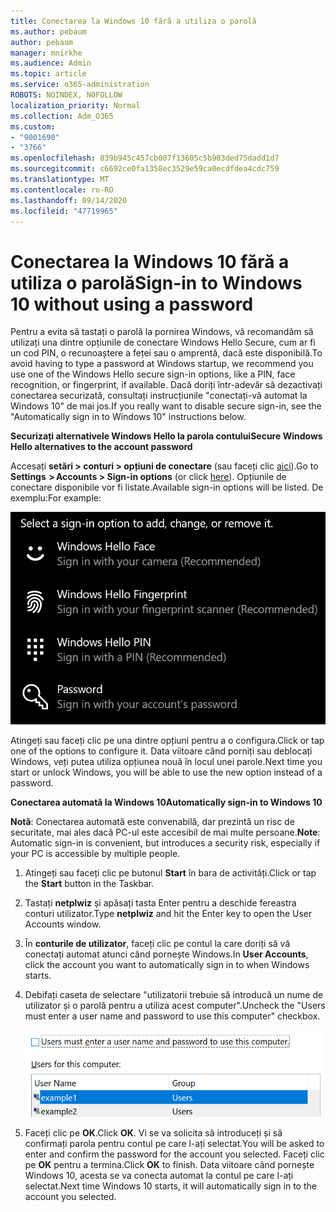 ```yaml
---
title: Conectarea la Windows 10 fără a utiliza o parolă
ms.author: pebaum
author: pebaum
manager: mnirkhe
ms.audience: Admin
ms.topic: article
ms.service: o365-administration
ROBOTS: NOINDEX, NOFOLLOW
localization_priority: Normal
ms.collection: Adm_O365
ms.custom:
- "9001690"
- "3766"
ms.openlocfilehash: 839b945c457cb007f13605c5b903ded75dadd1d7
ms.sourcegitcommit: c6692ce0fa1358ec3529e59ca0ecdfdea4cdc759
ms.translationtype: MT
ms.contentlocale: ro-RO
ms.lasthandoff: 09/14/2020
ms.locfileid: "47719965"
---
```

# <a name="sign-in-to-windows-10-without-using-a-password"></a><span data-ttu-id="4cf47-102">Conectarea la Windows 10 fără a utiliza o parolă</span><span class="sxs-lookup"><span data-stu-id="4cf47-102">Sign-in to Windows 10 without using a password</span></span>

<span data-ttu-id="4cf47-103">Pentru a evita să tastați o parolă la pornirea Windows, vă recomandăm să utilizați una dintre opțiunile de conectare Windows Hello Secure, cum ar fi un cod PIN, o recunoaștere a feței sau o amprentă, dacă este disponibilă.</span><span class="sxs-lookup"><span data-stu-id="4cf47-103">To avoid having to type a password at Windows startup, we recommend you use one of the Windows Hello secure sign-in options, like a PIN, face recognition, or fingerprint, if available.</span></span> <span data-ttu-id="4cf47-104">Dacă doriți într-adevăr să dezactivați conectarea securizată, consultați instrucțiunile "conectați-vă automat la Windows 10" de mai jos.</span><span class="sxs-lookup"><span data-stu-id="4cf47-104">If you really want to disable secure sign-in, see the "Automatically sign in to Windows 10" instructions below.</span></span>

<span data-ttu-id="4cf47-105">**Securizați alternativele Windows Hello la parola contului**</span><span class="sxs-lookup"><span data-stu-id="4cf47-105">**Secure Windows Hello alternatives to the account password**</span></span>

<span data-ttu-id="4cf47-106">Accesați **setări > conturi > opțiuni de conectare** (sau faceți clic [aici](ms-settings:signinoptions?activationSource=GetHelp)).</span><span class="sxs-lookup"><span data-stu-id="4cf47-106">Go to **Settings  > Accounts > Sign-in options** (or click [here](ms-settings:signinoptions?activationSource=GetHelp)).</span></span> <span data-ttu-id="4cf47-107">Opțiunile de conectare disponibile vor fi listate.</span><span class="sxs-lookup"><span data-stu-id="4cf47-107">Available sign-in options will be listed.</span></span> <span data-ttu-id="4cf47-108">De exemplu:</span><span class="sxs-lookup"><span data-stu-id="4cf47-108">For example:</span></span>

![Opțiuni de conectare.](media/sign-in-options.png)

<span data-ttu-id="4cf47-110">Atingeți sau faceți clic pe una dintre opțiuni pentru a o configura.</span><span class="sxs-lookup"><span data-stu-id="4cf47-110">Click or tap one of the options to configure it.</span></span> <span data-ttu-id="4cf47-111">Data viitoare când porniți sau deblocați Windows, veți putea utiliza opțiunea nouă în locul unei parole.</span><span class="sxs-lookup"><span data-stu-id="4cf47-111">Next time you start or unlock Windows, you will be able to use the new option instead of a password.</span></span> 

<span data-ttu-id="4cf47-112">**Conectarea automată la Windows 10**</span><span class="sxs-lookup"><span data-stu-id="4cf47-112">**Automatically sign-in to Windows 10**</span></span>

<span data-ttu-id="4cf47-113">**Notă**: Conectarea automată este convenabilă, dar prezintă un risc de securitate, mai ales dacă PC-ul este accesibil de mai multe persoane.</span><span class="sxs-lookup"><span data-stu-id="4cf47-113">**Note**: Automatic sign-in is convenient, but introduces a security risk, especially if your PC is accessible by multiple people.</span></span> 

1. <span data-ttu-id="4cf47-114">Atingeți sau faceți clic pe butonul **Start** în bara de activități.</span><span class="sxs-lookup"><span data-stu-id="4cf47-114">Click or tap the **Start** button in the Taskbar.</span></span>

2. <span data-ttu-id="4cf47-115">Tastați **netplwiz** și apăsați tasta Enter pentru a deschide fereastra conturi utilizator.</span><span class="sxs-lookup"><span data-stu-id="4cf47-115">Type **netplwiz** and hit the Enter key to open the User Accounts window.</span></span>

3. <span data-ttu-id="4cf47-116">În **conturile de utilizator**, faceți clic pe contul la care doriți să vă conectați automat atunci când pornește Windows.</span><span class="sxs-lookup"><span data-stu-id="4cf47-116">In **User Accounts**, click the account you want to automatically sign in to when Windows starts.</span></span>

4. <span data-ttu-id="4cf47-117">Debifați caseta de selectare "utilizatorii trebuie să introducă un nume de utilizator și o parolă pentru a utiliza acest computer".</span><span class="sxs-lookup"><span data-stu-id="4cf47-117">Uncheck the "Users must enter a user name and password to use this computer" checkbox.</span></span>

    ![Utilizatorii trebuie să introducă o opțiune de nume de utilizator și parolă.](media/users-must-enter-username.png)

5. <span data-ttu-id="4cf47-119">Faceți clic pe **OK**.</span><span class="sxs-lookup"><span data-stu-id="4cf47-119">Click **OK**.</span></span> <span data-ttu-id="4cf47-120">Vi se va solicita să introduceți și să confirmați parola pentru contul pe care l-ați selectat.</span><span class="sxs-lookup"><span data-stu-id="4cf47-120">You will be asked to enter and confirm the password for the account you selected.</span></span> <span data-ttu-id="4cf47-121">Faceți clic pe **OK** pentru a termina.</span><span class="sxs-lookup"><span data-stu-id="4cf47-121">Click **OK** to finish.</span></span> <span data-ttu-id="4cf47-122">Data viitoare când pornește Windows 10, acesta se va conecta automat la contul pe care l-ați selectat.</span><span class="sxs-lookup"><span data-stu-id="4cf47-122">Next time Windows 10 starts, it will automatically sign in to the account you selected.</span></span>
